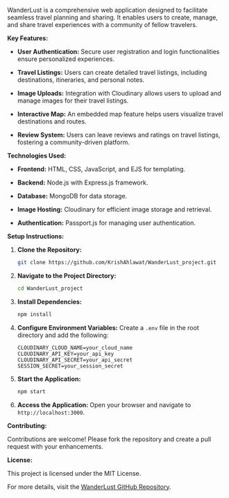 WanderLust is a comprehensive web application designed to facilitate seamless travel planning and sharing. It enables users to create, manage, and share travel experiences with a community of fellow travelers.

**Key Features:**

- **User Authentication:** Secure user registration and login functionalities ensure personalized experiences.

- **Travel Listings:** Users can create detailed travel listings, including destinations, itineraries, and personal notes.

- **Image Uploads:** Integration with Cloudinary allows users to upload and manage images for their travel listings.

- **Interactive Map:** An embedded map feature helps users visualize travel destinations and routes.

- **Review System:** Users can leave reviews and ratings on travel listings, fostering a community-driven platform.

**Technologies Used:**

- **Frontend:** HTML, CSS, JavaScript, and EJS for templating.

- **Backend:** Node.js with Express.js framework.

- **Database:** MongoDB for data storage.

- **Image Hosting:** Cloudinary for efficient image storage and retrieval.

- **Authentication:** Passport.js for managing user authentication.

**Setup Instructions:**

1. **Clone the Repository:**
   ```bash
   git clone https://github.com/KrishAhlawat/WanderLust_project.git
   ```

2. **Navigate to the Project Directory:**
   ```bash
   cd WanderLust_project
   ```

3. **Install Dependencies:**
   ```bash
   npm install
   ```

4. **Configure Environment Variables:**
   Create a `.env` file in the root directory and add the following:
   ```
   CLOUDINARY_CLOUD_NAME=your_cloud_name
   CLOUDINARY_API_KEY=your_api_key
   CLOUDINARY_API_SECRET=your_api_secret
   SESSION_SECRET=your_session_secret
   ```

5. **Start the Application:**
   ```bash
   npm start
   ```

6. **Access the Application:**
   Open your browser and navigate to `http://localhost:3000`.

**Contributing:**

Contributions are welcome! Please fork the repository and create a pull request with your enhancements.

**License:**

This project is licensed under the MIT License.

For more details, visit the [WanderLust GitHub Repository](https://github.com/KrishAhlawat/WanderLust_project). 
